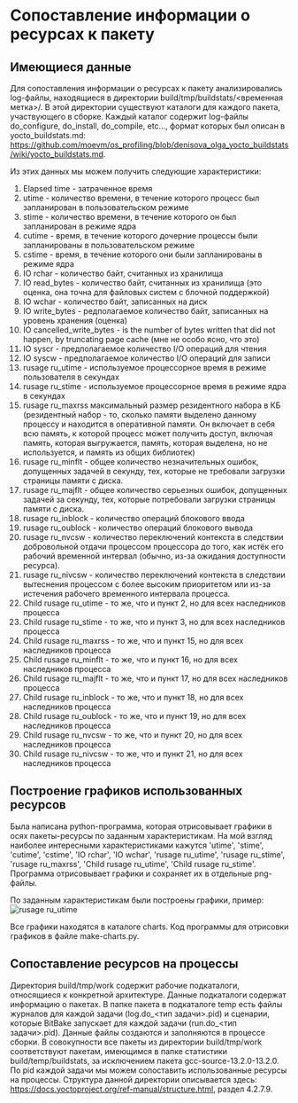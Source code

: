 # Сопоставление информации о ресурсах к пакету

## Имеющиеся данные
Для сопоставления информации о ресурсах к пакету анализировались log-файлы, находящиеся в директории build/tmp/buildstats/<временная метка>/. В этой директории существуют каталоги для каждого пакета, участвующего в сборке. Каждый каталог содержит log-файлы do_configure, do_install, do_compile, etc..., формат которых был описан в yocto_buildstats.md: https://github.com/moevm/os_profiling/blob/denisova_olga_yocto_buildstats/wiki/yocto_buildstats.md.

Из этих данных мы можем получить следующие характеристики:
1) Elapsed time - затраченное время                                                  
2) utime - количество времени, в течение которого процесс был запланирован в пользовательском режиме                                            
3) stime - количество времени, в течение которого он был запланирован в режиме ядра                                                                       
4) cutime - время, в течение которого дочерние процессы были запланированы в пользовательском режиме
5) cstime - время, в течение которого они были запланированы в режиме ядра
6) IO rchar - количество байт, считанных из хранилища
7) IO read_bytes - количество байт, считанных из хранилища (это оценка, она точна для файловых систем с блочной поддержкой)                                               
8) IO wchar - количество байт, записанных на диск   
9) IO write_bytes - редполагаемое количество байт, записанных на уровень хранения (оценка)                                        
10) IO cancelled_write_bytes -  is the number of bytes written that did not happen, by truncating page cache (мне не особо ясно, что это)
11) IO syscr - предполагаемое количество I/O операций для чтения    
12) IO syscw -  предполагаемое количество I/O операций для записи
13) rusage ru_utime - используемое процессорное время в режиме пользователя в секундах                                                         
14) rusage ru_stime - используемое процессорное время в режиме ядра в секундах                                         
15) rusage ru_maxrss максимальный размер резидентного набора в КБ (резидентный набор - то, сколько памяти выделено данному процессу и находится в оперативной памяти. Он включает в себя всю память, к которой процесс может получить доступ, включая память, которая выгружается, память, которая выделена, но не используется, и память из общих библиотек)
16) rusage ru_minflt - общее количество незначительных ошибок, допущенных задачей в
секунду, тех, которые не требовали загрузки страницы памяти с диска.
17) rusage ru_majflt - общее количество серьезных ошибок, допущенных задачей за
секунду, тех, которые потребовали загрузки страницы памяти с диска.
18) rusage ru_inblock - количество операций блокового ввода                                                           
19) rusage ru_oublock - количество операций блокового вывода                          
20) rusage ru_nvcsw - количество переключений контекста в следствии добровольной отдачи процессом процессора до того, как истёк его рабочий временной интервал (обычно, из-за ожидания доступности ресурса).           
21) rusage ru_nivcsw - количество переключений контекста в следствии вытеснения процессом с более высоким приоритетом или из-за истечения рабочего временного интервала процесса.                              
22) Child rusage ru_utime - то же, что и пункт 2, но для всех наследников процесса                                    
23) Child rusage ru_stime - то же, что и пункт 3, но для всех наследников процесса                                                    
24) Child rusage ru_maxrss - то же, что и пункт 15, но для всех наследников процесса                                                     
25) Child rusage ru_minflt - то же, что и пункт 16, но для всех наследников процесса                                                  
26) Child rusage ru_majflt - то же, что и пункт 17, но для всех наследников процесса                                                     
27) Child rusage ru_inblock - то же, что и пункт 18, но для всех наследников процесса                                                   
28) Child rusage ru_oublock - то же, что и пункт 19, но для всех наследников процесса                                                  
29) Child rusage ru_nvcsw - то же, что и пункт 20, но для всех наследников процесса                                                      
30) Child rusage ru_nivcsw - то же, что и пункт 21, но для всех наследников процесса 


## Построение графиков использованных ресурсов

Была написана python-программа, которая отрисовывает графики в осях пакеты-ресурсы по заданным характеристикам.
На мой взгляд наиболее интересными характеристиками кажутся 'utime', 'stime', 'cutime', 'cstime', 'IO rchar', 'IO wchar', 'rusage ru_utime', 'rusage ru_stime', 'rusage ru_maxrss', 'Child rusage ru_utime', 'Child rusage ru_stime'.
Программа отрисовывает графики и сохраняет их в отдельные png-файлы.

По заданным характеристикам были построены графики, пример: 
![rusage ru_utime](https://github.com/moevm/os_profiling/assets/90854310/1d37013a-f817-43a9-876c-f306813b2d12)



Все графики находятся в каталоге charts.
Код программы для отрисовки графиков в файле make-charts.py.

## Сопоставление ресурсов на процессы
Директория build/tmp/work содержит рабочие подкаталоги, относящиеся к конкретной архитектуре. Данные подкаталоги содержат информацию о пакетах. В папке пакета в подкаталоге temp есть файлы журналов для каждой задачи (log.do_<тип задачи>.pid) и сценарии, которые BitBake запускает для каждой задачи (run.do_<тип задачи>.pid). Данные файлы создаются и заполняются в процессе сборки. В совокупности все пакеты из директории build/tmp/work соответствуют пакетам, имеющимся в папке статистики build/temp/buildstats, за исключением пакета gcc-source-13.2.0-13.2.0.  По pid каждой задачи мы можем сопоставить использованные ресурсы на процессы. Структура данной директории описывается здесь: https://docs.yoctoproject.org/ref-manual/structure.html, раздел 4.2.7.9.



